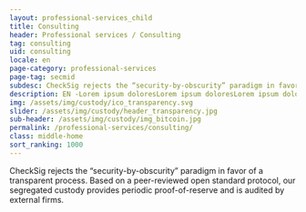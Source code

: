 ```yaml
---
layout: professional-services_child
title: Consulting
header: Professional services / Consulting
tag: consulting
uid: consulting
locale: en
page-category: professional-services
page-tag: secmid
subdesc: CheckSig rejects the “security-by-obscurity” paradigm in favor of a transparent process.
description: EN -Lorem ipsum doloresLorem ipsum doloresLorem ipsum doloresLorem ipsum doloresLorem ipsum doloresLorem ipsum doloresLorem ipsum doloresLorem ipsum doloresLorem ipsum doloresLorem ipsum doloresLorem ipsum doloresLorem ipsum doloresLorem ipsum doloresLorem ipsum doloresLorem ipsum doloresLorem ipsum doloresLorem ipsum dolores
img: /assets/img/custody/ico_transparency.svg
slider: /assets/img/custody/header_transparency.jpg
sub-header: /assets/img/custody/img_bitcoin.jpg
permalink: /professional-services/consulting/
class: middle-home
sort_ranking: 1000
---
```


CheckSig rejects the “security-by-obscurity” paradigm in favor of a transparent process. Based on a peer-reviewed open standard protocol, our segregated custody provides periodic proof-of-reserve and is audited by external firms.

